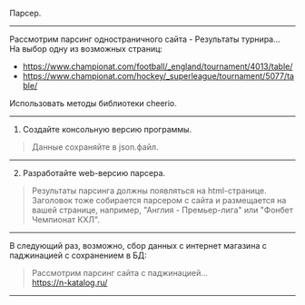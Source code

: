Парсер.  

---  

Рассмотрим парсинг одностраничного сайта - Результаты турнира...  
На выбор одну из возможных страниц:  
- https://www.championat.com/football/_england/tournament/4013/table/  
- https://www.championat.com/hockey/_superleague/tournament/5077/table/  

Использовать методы библиотеки cheerio.  

---  

1) Создайте консольную версию программы.  

> Данные сохраняйте в json.файл.  

---  

2) Разработайте web-версию парсера.  

> Результаты парсинга должны появляться на html-странице.  
> Заголовок тоже собирается парсером с сайта и размещается на вашей странице, например, "Англия - Премьер-лига" или "Фонбет Чемпионат КХЛ".  

---  

В следующий раз, возможно, сбор данных с интернет магазина с паджинацией с сохранением в БД:  

> Рассмотрим парсинг сайта с паджинацией...  
> https://n-katalog.ru/  

---  
